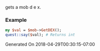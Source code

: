 gets a mob d e x.
### Example

```perl
my $val = $mob->GetDEX();
quest::say($val); # Returns int
```


Generated On 2018-04-29T00:30:15-07:00